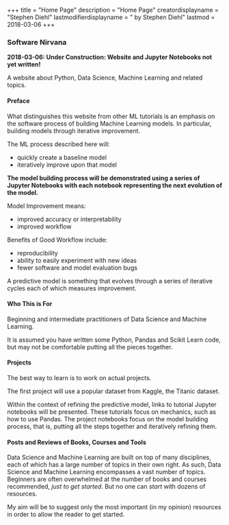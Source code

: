 +++
title = "Home Page"
description = "Home Page"
creatordisplayname = "Stephen Diehl"
lastmodifierdisplayname = " by Stephen Diehl"
lastmod = 2018-03-06
+++

### Software Nirvana
**2018-03-06: Under Construction: Website and Jupyter Notebooks not yet written!**

A website about Python, Data Science, Machine Learning and related topics.

#### Preface

What distinguishes this website from other ML tutorials is an emphasis on the software process of building Machine Learning models.  In particular, building models through iterative improvement.

The ML process described here will:

* quickly create a baseline model
* iteratively improve upon that model

**The model building process will be demonstrated using a series of Jupyter Notebooks with each notebook representing the next evolution of the model.**

Model Improvement means:

* improved accuracy or interpretability
* improved workflow

Benefits of Good Workflow include:

* reproducibility
* ability to easily experiment with new ideas
* fewer software and model evaluation bugs

A predictive model is something that evolves through a series of iterative cycles each of which measures improvement.

#### Who This is For

Beginning and intermediate practitioners of Data Science and Machine Learning.

It is assumed you have written some Python, Pandas and Scikit Learn code, but may not be comfortable putting all the pieces together.

#### Projects

The best way to learn is to work on actual projects.

The first project will use a popular dataset from Kaggle, the Titanic dataset.

Within the context of refining the predictive model, links to tutorial Jupyter notebooks will be presented.  These tutorials focus on mechanics, such as how to use Pandas.  The project notebooks focus on the model building process, that is, putting all the steps together and iteratively refining them.

#### Posts and Reviews of Books, Courses and Tools

Data Science and Machine Learning are built on top of many disciplines, each of which has a large number of topics in their own right.  As such, Data Science and Machine Learning encompasses a vast number of topics.  Beginners are often overwhelmed at the number of books and courses recommended, *just to get started*.  But no one can *start* with dozens of resources.

My aim will be to suggest only the most important (in my opinion)  resources in order to allow the reader to get started.


